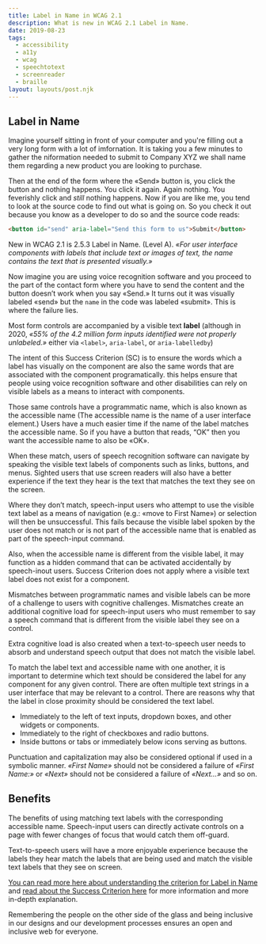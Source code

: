 ```yaml
---
title: Label in Name in WCAG 2.1
description: What is new in WCAG 2.1 Label in Name.
date: 2019-08-23
tags:
  - accessibility
  - a11y
  - wcag
  - speechtotext
  - screenreader
  - braille
layout: layouts/post.njk
---
```


## Label in Name

Imagine yourself sitting in front of your computer and you're filling out a very long form with a lot of imfornation. It is taking you a few minutes to gather the niformation needed to submit to Company XYZ we shall name them regarding a new product you are looking to purchase.

Then at the end of the form where the &laquo;Send&raquo; button is, you click the button and nothing happens. You click it again. Again nothing. You feverishly click and _still_ nothing happens. Now if you are like me, you tend to look at the source code to find out what is going on. So you check it out because you know as a developer to do so and the source code reads:

```html
<button id="send" aria-label="Send this form to us">Submit</button>
```

New in WCAG 2.1 is 2.5.3 Label in Name. (Level A). *&laquo;For user interface components with labels that include text or images of text, the name contains the text that is presented visually.&raquo;*

Now imagine you are using voice recognition software and you proceed to the part of the contact form where you have to send the content and the button doesn’t work when you say &laquo;Send.&raquo; It turns out it was visually labeled &laquo;send&raquo; but the `name` in the code was labeled &laquo;submit&raquo;. This is where the failure lies.

Most form controls are accompanied by a visible text **label** (although in 2020, *&laquo;55% of the 4.2 million form inputs identified were not properly unlabeled.&raquo;* either via `<label>`, `aria-label`, or `aria-labelledby`)

The intent of this Success Criterion (SC) is to ensure the words which a label has visually on the component are also the same words that are associated with the component programatically. this helps ensure that people using voice recognition software and other disabilities can rely on visible labels as a means to interact with components.

Those same controls have a programmatic name, which is also known as the accessible name (The accessible name is the name of a user interface element.) Users have a much easier time if the name of the label matches the accessible name. So if you have a button that reads, “OK” then you want the accessible name to also be &laquo;OK&raquo;.

When these match, users of speech recognition software can navigate by speaking the visible text labels of components such as links, buttons, and menus. Sighted users that use screen readers will also have a better experience if the text they hear is the text that matches the text they see on the screen.

Where they don’t match, speech-input users who attempt to use the visible text label as a means of navigation (e.g.: &laquo;move to First Name&raquo;) or selection will then be unsuccessful. This fails because the visible label spoken by the user does not match or is not part of  the accessible name that is enabled as part of the speech-input command.

Also, when the accessible name is different from the visible label, it may function as a hidden command that can be activated accidentally by speech-inout users. Success Criterion does not apply where a visible text label does not exist for a component.

Mismatches between programmatic names and visible labels can be more of a challenge to users with cognitive challenges. Mismatches create an additional cognitive load for speech-input users who must remember to say a speech command that is different from the visible label they see on a control.

Extra cognitive load is also created when a text-to-speech user needs to absorb and understand speech output that does not match the visible label.

To match the label text and accessible name with one another, it is important to determine which text should be considered the label for any component for any given control. There are often multiple text strings in a user interface that may be relevant to a control. There are reasons why that  the label in close proximity should be considered the text label.

* Immediately to the left of text inputs, dropdown boxes, and other widgets or components.
* Immediately to the right of checkboxes and radio buttons.
* Inside buttons or tabs or immediately below icons serving as buttons.

Punctuation and capitalization may also be considered optional if used in a symbolic manner. *&laquo;First Name&raquo;* should not be considered a failure of *&laquo;First Name:&raquo;* or *&laquo;Next&raquo;* should not be considered a failure of *&laquo;Next&hellip;&raquo;* and so on.

## Benefits

The benefits of using matching text labels with the corresponding accessible name. Speech-input users can directly activate controls on a page with fewer changes of focus that would catch them off-guard.

Text-to-speech users will have a more enjoyable experience because the labels they hear match the labels that are being used and match the visible text labels that they see on screen.

[You can read more here about understanding the criterion for Label in Name](https://www.w3.org/WAI/WCAG21/Understanding/label-in-name.html) and [read about the Success Criterion here](https://www.w3.org/TR/WCAG21/#label-in-name) for more information and more in-depth explanation.

Remembering the people on the other side of the glass and being inclusive in our designs and our development processes ensures an open and inclusive web for everyone.
